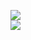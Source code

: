 [![](https://img.shields.io/badge/Made%20With-Github%20Spray-lightgrey.svg?style=for-the-badge&logo=github)](https://github.com/Annihil/github-spray#20552)  
[![](https://i.imgur.com/2DrTn0Z.gif)](https://github.com/Annihil/github-spray)